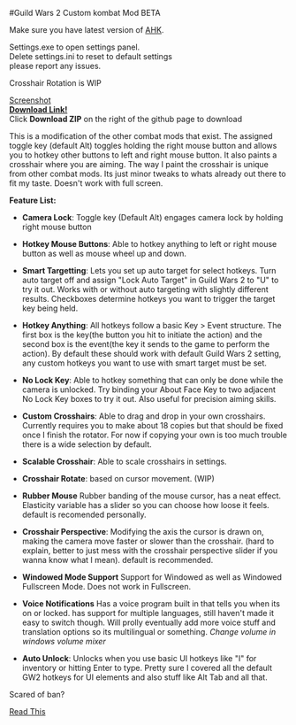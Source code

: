 #Guild Wars 2 Custom kombat Mod BETA

Make sure you have latest version of [AHK](http://ahkscript.org).

Settings.exe to open settings panel.  
Delete settings.ini to reset to default settings  
please report any issues.

Crosshair Rotation is WIP

[Screenshot](http://imgur.com/xS70eCk)  
**[Download Link!](https://github.com/kobitz/gw2kombat)**  
Click **Download ZIP** on the right of the github page to download


This is a modification of the other combat mods that exist. The assigned toggle key (default Alt) toggles holding the right mouse button and allows you to hotkey other buttons to left and right mouse button. It also paints a crosshair where you are aiming. The way I paint the crosshair is unique from other combat mods. Its just minor tweaks to whats already out there to fit my taste. Doesn't work with full screen.

**Feature List:**

- **Camera Lock**: Toggle key (Default Alt) engages camera lock by holding right mouse button

- **Hotkey Mouse Buttons**: Able to hotkey anything to left or right mouse button as well as mouse wheel up and down.

- **Smart Targetting**: Lets you set up auto target for select hotkeys. Turn auto target off and assign "Lock Auto Target" in Guild Wars 2 to "U" to try it out. Works with or without auto targeting with slightly different results. Checkboxes determine hotkeys you want to trigger the target key being held.

- **Hotkey Anything**: All hotkeys follow a basic Key > Event structure. The first box is the key(the button you hit to initiate the action) and the second box is the event(the key it sends to the game to perform the action). By default these should work with default Guild Wars 2 setting, any custom hotkeys you want to use with smart target must be set.

- **No Lock Key**: Able to hotkey something that can only be done while the camera is unlocked. Try binding your About Face Key to two adjacent No Lock Key boxes to try it out. Also useful for precision aiming skills.

- **Custom Crosshairs**: Able to drag and drop in your own crosshairs. Currently requires you to make about 18 copies but that should be fixed once I finish the rotator. For now if copying your own is too much trouble there is a wide selection by default.

- **Scalable Crosshair**: Able to scale crosshairs in settings.

- **Crosshair Rotate**: based on cursor movement. (WIP)

- **Rubber Mouse** Rubber banding of the mouse cursor, has a neat effect. Elasticity variable has a slider so you can choose how loose it feels. default is recomended personally.

- **Crosshair Perspective**: Modifying the axis the cursor is drawn on, making the camera move faster or slower than the crosshair. (hard to explain, better to just mess with the crosshair perspective slider if you wanna know what I mean). default is recommended.

- **Windowed Mode Support** Support for Windowed as well as Windowed Fullscreen Mode. Does not work in Fullscreen.

- **Voice Notifications** Has a voice program built in that tells you when its on or locked. has support for multiple languages, still haven't made it easy to switch though. Will prolly eventually add more voice stuff and translation options so its multilingual or something.
*Change volume in windows volume mixer*

- **Auto Unlock**: Unlocks when you use basic UI hotkeys like "I" for inventory or hitting Enter to type. Pretty sure I covered all the default GW2 hotkeys for UI elements and also stuff like Alt Tab and all that.

Scared of ban?

[Read This](http://www.reddit.com/r/Guildwars2/comments/16q7bj/combat_mode_lite/c7yj31y)
